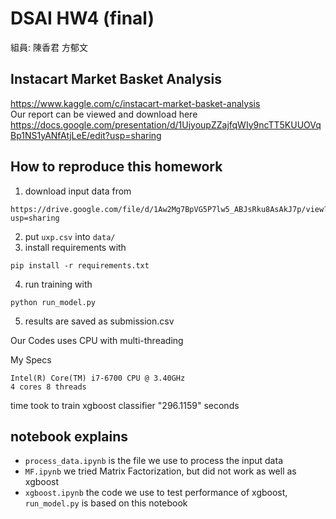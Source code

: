 # DSAI HW4 (final)

組員: 陳香君 方郁文

## Instacart Market Basket Analysis
https://www.kaggle.com/c/instacart-market-basket-analysis
<br>
Our report can be viewed and download here<br>
https://docs.google.com/presentation/d/1UjyoupZZajfqWIy9ncTT5KUUOVqBp1NS1yANfAtjLeE/edit?usp=sharing

## How to reproduce this homework
1. download input data from 
```
https://drive.google.com/file/d/1Aw2Mg7BpVG5P7lw5_ABJsRku8AsAkJ7p/view?usp=sharing
```
2. put `uxp.csv` into `data/`
3. install requirements with
```
pip install -r requirements.txt
```
4. run training with
```
python run_model.py
```
5. results are saved as submission.csv


Our Codes uses CPU with multi-threading<br>

My Specs<br>
```
Intel(R) Core(TM) i7-6700 CPU @ 3.40GHz
4 cores 8 threads
```
time took to train xgboost classifier "296.1159" seconds<br>

## notebook explains
- `process_data.ipynb` is the file we use to process the input data
- `MF.ipynb` we tried Matrix Factorization, but did not work as well as xgboost
- `xgboost.ipynb` the code we use to test performance of xgboost, `run_model.py` is based on this notebook